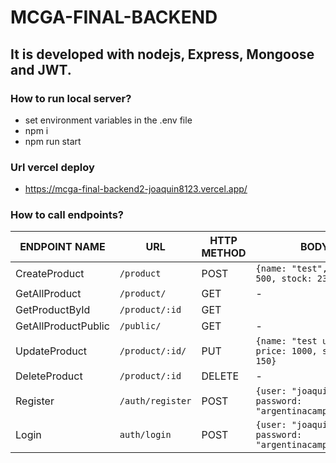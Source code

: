 # MCGA-FINAL-BACKEND

## It is developed with nodejs, Express, Mongoose and JWT.
### How to run local server?
- set environment variables in the .env file
- npm i
- npm run start

### Url vercel deploy
- https://mcga-final-backend2-joaquin8123.vercel.app/

### How to call endpoints?
| ENDPOINT NAME  | URL              | HTTP METHOD | BODY                                                                    |
| -------------- | ---------------- | ----------- | ----------------------------------------------------------------------- |
| CreateProduct          | `/product`    | POST        | `{name: "test", price: 500, stock: 23}`                                            |
| GetAllProduct       | `/product/` | GET         | -    
| GetProductById       | `/product/:id` | GET         |                                          |      
| GetAllProductPublic       | `/public/` | GET         | - 
| UpdateProduct       | `/product/:id/` | PUT         | `{name: "test update", price: 1000, stock: 150}`                    
| DeleteProduct       | `/product/:id` | DELETE         | - 
| Register       | `/auth/register` | POST         | `{user: "joaquin", password: "argentinacampeon2022"}` 
| Login       | `auth/login` | POST         | `{user: "joaquin", password: "argentinacampeon2022"}`

